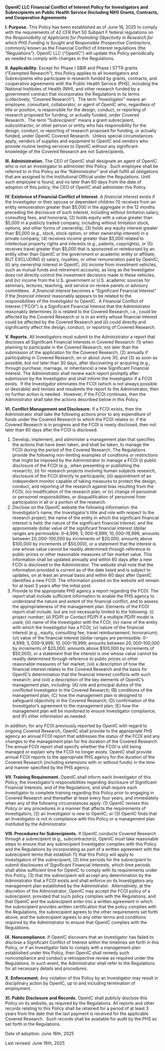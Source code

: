 **OpenIC LLC Financial Conflict of Interest Policy for Investigators and Subrecipients on Public Health Service (Including NIH) Grants, Contracts, and Cooperative Agreements**

**I. Purpose.** This Policy has been established as of June 16, 2025 to comply with the requirements of 42 CFR Part 50 Subpart F federal regulations on the *Responsibility of Applicants for Promoting Objectivity in Research for which PHS Funding* is Sought and *Responsible Prospective Contractors*, commonly known as the Financial Conflict of Interest regulations (the “Regulations”). OpenIC LLC (“OpenIC”) will update this Policy periodically as needed to comply with changes in the Regulations.

**II. Applicability.** Except for Phase I SBIR and Phase I STTR grants (“Exempted Research”), this Policy applies to all Investigators and Subrecipients who participate in research funded by grants, contracts, and cooperative agreements with the Public Health Service (PHS), including the National Institutes of Health (NIH), and other research funded by a government contract that incorporates the Regulations in its terms (collectively, “Covered Research”).  The term “Investigator” means an employee, consultant, collaborator, or agent of OpenIC who, regardless of title or position, is responsible for the design, conduct, or reporting of research proposed for funding, or actually funded, under Covered Research.  The term “Subrecipient” means a grant subrecipient, subcontractor, or other person or entity who has responsibility for the design, conduct, or reporting of research proposed for funding, or actually funded, under OpenIC Covered Research.  Unless special circumstances apply, vendors of supplies and equipment to OpenIC and vendors who provide routine testing services to OpenIC without any significant knowledge of the Covered Research are not Subrecipients.

**III. Administration.** The CEO of OpenIC shall designate an agent of OpenIC who is not an Investigator to administer this Policy.  Such employee shall be referred to in this Policy as the “Administrator” and shall fulfill all obligations that are assigned to the Institutional Official under the Regulations. Until such employee is found, and no later than 60 days from the date of adoption of this policy, the CEO of OpenIC shall administer this Policy.

**IV. Existence of Financial Conflict of Interest.** A *financial interest* exists if the Investigator or their spouse or dependent children (1) receives from an entity remuneration greater than $5,000 in the aggregate in the 12 months preceding the disclosure of such interest, including without limitation salary, consulting fees, and honoraria, (2) holds equity with a value greater than $5,000 in a publicly traded company, including without limitation stock, options, and other forms of ownership, (3) holds any equity interest greater than $5,000 (e.g., stock, stock option, or other ownership interest) in a private company, (4) receives income greater than $5,000 related to intellectual property rights and interests (e.g., patents, copyrights), or (5) receives travel greater than $5,000 that is sponsored or reimbursed by an entity other than OpenIC or the government or academic entity or affiliate; BUT EXCLUDING (i) salary, royalties, or other remuneration paid by OpenIC; (ii) any ownership interest in OpenIC; (iii) income from investment vehicles, such as mutual funds and retirement accounts, as long as the Investigator does not directly control the investment decisions made in these vehicles; and (iv) income from the U.S. government or U.S. academic sources for seminars, lectures, teaching, and service on review panels or advisory committees.  A *financial interest* becomes a “Significant Financial Interest” if the *financial interest* reasonably appears to be related to the responsibilities of the Investigator to OpenIC.  A Financial Conflict of Interest (“FCOI”) is a Significant Financial Interest that the Administrator reasonably determines (i) is related to the Covered Research, i.e., could be affected by the Covered Research or is in an entity whose financial interest could be affected by the Covered Research and (ii) could directly and significantly affect the design, conduct, or reporting of Covered Research.

**V. Reports.** All Investigators must submit to the Administrator a report that discloses all Significant Financial Interests in Covered Research: (1) when planning to participate in the Covered Research, not later than the submission of the application for the Covered Research, (2) annually if participating in Covered Research, on or about June 30, and (3) as soon as possible, but not later than 30 days, after discovering or acquiring (e.g., through purchase, marriage, or inheritance) a new Significant Financial Interest. The Administrator shall review each report promptly after submission by the Investigator and shall inform the Investigator if a FCOI exists.  If the Investigator eliminates the FCOI (which is not always possible or desirable) and revises and resubmits the report to the Administrator, then no further action is needed.  However, if the FCOI continues, then the Administrator shall take the actions described below in this Policy.

**VI. Conflict Management and Disclosure.** If a FCOI exists, then the Administrator shall take the following actions prior to any expenditure of funds under the Covered Research to which the FCOI relates or, if the Covered Research is in progress and the FCOI is newly disclosed, then not later than 60 days after the FCOI is disclosed:

1. Develop, implement, and administer a management plan that specifies the actions that have been taken, and shall be taken, to manage the FCOI during the period of the Covered Research. The Regulations provide the following non-limiting examples of conditions or restrictions that might be imposed by the Administrator to manage a FCOI (i) public disclosure of the FCOI (e.g., when presenting or publishing the research); (ii) for research projects involving human subjects research, disclosure of the FCOI directly to participants; (iii) appointment of an independent monitor capable of taking measures to protect the design, conduct, and reporting of the research against bias resulting from the FCOI; (iv) modification of the research plan; or (v) change of personnel or personnel responsibilities, or disqualification of personnel from participation in all or a portion of the research.
2. Disclose on the OpenIC website the following information: the Investigator’s name; the Investigator’s title and role with respect to the research project; the name of the entity in which the significant financial interest is held; the nature of the significant financial interest; and the approximate dollar value of the significant financial interest (dollar ranges are permissible: $0–$4,999; $5,000–$9,999; $10,000–$19,999; amounts between $20,000–$100,000 by increments of $20,000; amounts above $100,000 by increments of $50,000), or a statement that the interest is one whose value cannot be readily determined through reference to public prices or other reasonable measures of fair market value. This information shall be updated annually and within 60 days after a new FCOI is disclosed to the Administrator. The website shall note that the information provided is current as of the date listed and is subject to updates, on at least an annual basis and within 60 days after OpenIC identifies a new FCOI. The information posted on the website will remain for at least 3 years after the initial post.
3. Provide to the appropriate PHS agency a report regarding the FCOI. The report shall include sufficient information to enable the PHS agency to understand the nature and extent of the financial conflict, and to assess the appropriateness of the management plan. Elements of the FCOI report shall include, but are not necessarily limited to the following: (i) project number; (ii) PD/PI or Contact PD/PI if a multiple PD/PI model is used; (iii) name of the Investigator with the FCOI; (iv) name of the entity with which the Investigator has a FCOI; (v) nature of the financial interest (e.g., equity, consulting fee, travel reimbursement, honorarium); (vi) value of the financial interest (dollar ranges are permissible: $0–$4,999; $5,000–$9,999; $10,000–$19,999; amounts between $20,000–$100,000 by increments of $20,000; amounts above $100,000 by increments of $50,000), or a statement that the interest is one whose value cannot be readily determined through reference to public prices or other reasonable measures of fair market; (vii) a description of how the financial interest relates to the Covered Research and the basis for OpenIC’s determination that the financial interest conflicts with such research; and (viii) a description of the key elements of OpenIC’s management plan, including: (A) role and principal duties of the conflicted Investigator in the Covered Research; (B) conditions of the management plan; (C) how the management plan is designed to safeguard objectivity in the Covered Research; (D) confirmation of the Investigator’s agreement to the management plan; (E) how the management plan will be monitored to ensure Investigator compliance; and (F) other information as needed.

In addition, for any FCOI previously reported by OpenIC with regard to ongoing Covered Research, OpenIC shall provide to the appropriate PHS agency an annual FCOI report that addresses the status of the FCOI and any changes to the management plan for the duration of the Covered Research. The annual FCOI report shall specify whether the FCOI is still being managed or explain why the FCOI no longer exists. OpenIC shall provide annual FCOI reports to the appropriate PHS agency for the duration of the Covered Research (including extensions with or without funds) in the time and manner specified by the PHS agency.

**VII. Training Requirement.** OpenIC shall inform each Investigator of this Policy, the Investigator’s responsibilities regarding disclosure of Significant Financial Interests, and of the Regulations, and shall require each Investigator to complete training regarding this Policy prior to engaging in Covered Research and thereafter at least every four years, and immediately when any of the following circumstances apply: (1) OpenIC revises this Policy or any procedures in a manner that affects the requirements of Investigators; (2) an Investigator is new to OpenIC; or (3) OpenIC finds that an Investigator is not in compliance with this Policy or a management plan instituted by the Administrator.

**VIII. Procedures for Subrecipients.** If OpenIC conducts Covered Research through a subrecipient (e.g., subcontractors), OpenIC must take reasonable steps to ensure that any subrecipient Investigator complies with this Policy and the Regulations by incorporating as part of a written agreement with the subrecipient terms that establish (1) that this Policy will apply to Investigators of the subrecipient, (2) time periods for the subrecipient to submit disclosures of Significant Financial Interests, which time periods shall allow sufficient time for OpenIC to comply with its requirements under this Policy, (3) that the subrecipient will accept any determination by the Administrator that a FCOI exists and shall enforce on its Investigators any management plan established by the Administrator.  Alternatively, at the discretion of the Administrator, OpenIC may accept the FCOI policy of a subrecipient, provided that such policy complies with the Regulations, and that OpenIC and the subrecipient enter into a written agreement in which the subrecipient provides written certification that the policy complies with the Regulations, the subrecipient agrees to the other requirements set forth above, and the subrecipient agrees to any other terms and conditions required by the Administrator to ensure that OpenIC complies with the Regulations.

**IX. Noncompliance.** If OpenIC discovers that an Investigator has failed to disclose a Significant Conflict of Interest within the timelines set forth in this Policy, or if an Investigator fails to comply with a management plan established under this Policy, then OpenIC shall remedy such noncompliance and conduct a retrospective review as required under the Regulations. In such event, the Administrator shall refer to the Regulations for all necessary details and procedures.

**X. Enforcement.** Any violation of this Policy by an Investigator may result in disciplinary action by OpenIC, up to and including termination of employment.

**XI. Public Disclosure and Records.** OpenIC shall publicly disclose this Policy on its website, as required by the Regulations. All reports and other records relating to this Policy shall be retained for a period of at least 3 years from the date that the last payment is received for the applicable Covered Research.  Such records shall be available for audit by the PHS as set forth in the Regulations.

Date of adoption: June 16th, 2025

Last revised: June 16th, 2025
